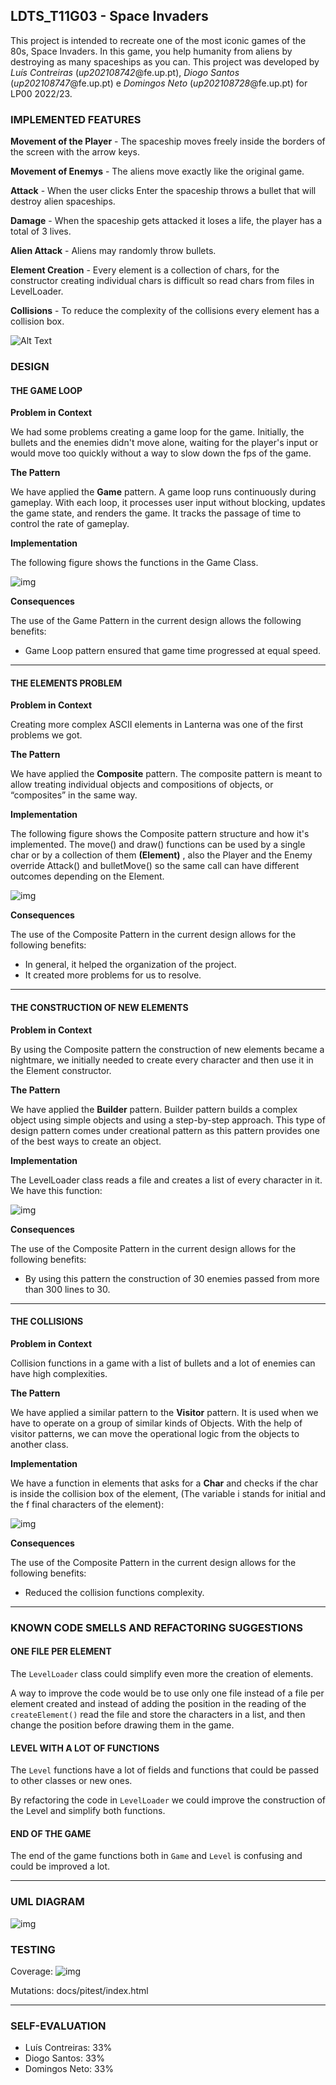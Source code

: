 ## LDTS_T11G03 - Space Invaders

This project is intended to recreate one of the most iconic games of the 80s, Space Invaders. In this game, you help humanity from aliens by destroying as many spaceships as you can.
This project was developed by *Luís Contreiras* (*up202108742*@fe.up.pt), *Diogo Santos* (*up202108747*@fe.up.pt) e *Domingos Neto* (*up202108728*@fe.up.pt) for LP00 2022/23.

### IMPLEMENTED FEATURES

**Movement of the Player** - The spaceship moves freely inside the borders of the screen with the arrow keys.

**Movement of Enemys** - The aliens move exactly like the original game.

**Attack** - When the user clicks Enter the spaceship throws a bullet that will destroy alien spaceships.

**Damage** - When the spaceship gets attacked it loses a life, the player has a total of 3 lives.

**Alien Attack** - Aliens may randomly throw bullets.

**Element Creation** - Every element is a collection of chars, for the constructor creating individual chars is difficult so read chars from files in LevelLoader.

**Collisions** - To reduce the complexity of the collisions every element has a
collision box.

![Alt Text](docs/gifs/spaceinvaders.gif)

### DESIGN

#### THE GAME LOOP

**Problem in Context**

We had some problems creating a game loop for the game. Initially, the bullets and the enemies didn't move alone, waiting for the player's input or would move too quickly without a way to slow down the fps of the game.

**The Pattern**

We have applied the **Game** pattern. A game loop runs continuously during gameplay. With each loop, it processes user input without blocking, updates the game state, and renders the game. It tracks the passage of time to control the rate of gameplay.

**Implementation**

The following figure shows the functions in the Game Class.

![img](docs/images/Game.png)


**Consequences**

The use of the Game Pattern in the current design allows the following benefits:

- Game Loop pattern ensured that game time progressed at equal speed.

------

#### THE ELEMENTS PROBLEM

**Problem in Context**

Creating more complex ASCII elements in Lanterna was one of the first problems we got.

**The Pattern**

We have applied the **Composite** pattern. The composite pattern is meant to allow treating individual objects and compositions of objects, or “composites” in the same way.

**Implementation**

The following figure shows the Composite pattern structure and how it's implemented. The move() and draw() functions can be used by a single char or by a collection of them **(Element)** , also the Player and the Enemy override Attack() and bulletMove() so the same call can have different outcomes depending on the Element.

![img](docs/images/Composite.png)


**Consequences**

The use of the Composite Pattern in the current design allows for the following benefits:

- In general, it helped the organization of the project.
- It created more problems for us to resolve.

------

#### THE CONSTRUCTION OF NEW ELEMENTS

**Problem in Context**

By using the Composite pattern the construction of new elements became a nightmare, we initially needed to create every character and then use it in the Element constructor.

**The Pattern**

We have applied the **Builder** pattern. Builder pattern builds a complex object using simple objects and using a step-by-step approach. This type of design pattern comes under creational pattern as this pattern provides one of the best ways to create an object.

**Implementation**

The LevelLoader class reads a file and creates a list of every character in it.
We have this function:

![img](docs/images/Builder.jpg)


**Consequences**

The use of the Composite Pattern in the current design allows for the following benefits:

- By using this pattern the construction of 30 enemies passed from more than 300 lines to 30.

------

#### THE COLLISIONS

**Problem in Context**

Collision functions in a game with a list of bullets and a lot of enemies can have high complexities.

**The Pattern**

We have applied a similar pattern to the **Visitor** pattern. It is used when we have to operate on a group of similar kinds of Objects. With the help of visitor patterns, we can move the operational logic from the objects to another class.

**Implementation**

We have a function in elements that asks for a **Char** and checks if the char is inside the collision box of the element, (The variable i stands for initial and the f final characters of the element):

![img](docs/images/Visitor.jpg)


**Consequences**

The use of the Composite Pattern in the current design allows for the following benefits:

- Reduced the collision functions complexity.

-------

### KNOWN CODE SMELLS AND REFACTORING SUGGESTIONS


#### ONE FILE PER ELEMENT

The `LevelLoader` class could simplify even more the creation of elements.

A way to improve the code would be to use only one file instead of a file per element created and instead of adding the position in the reading of the `createElement()` read the file and store the characters in a list, and then change the position before drawing them in the game.

#### LEVEL WITH A LOT OF FUNCTIONS

The `Level` functions have a lot of fields and functions that could be passed to other classes or new ones.

By refactoring the code in `LevelLoader` we could improve the construction of the Level and simplify both functions.

####  END OF THE GAME

The end of the game functions both in `Game` and `Level` is confusing and could be improved a lot.

-------
### UML DIAGRAM

![img](docs/images/uml.png)

### TESTING

Coverage:
![img](docs/images/Coverage.jpg)

Mutations: 
docs/pitest/index.html

------- 

### SELF-EVALUATION

- Luís Contreiras: 33%
- Diogo Santos: 33%
- Domingos Neto: 33%